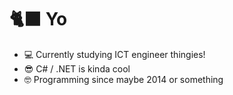 <h1>🐈‍⬛ Yo</h1>

- 💻 Currently studying ICT engineer thingies!
- 😎 C# / .NET is kinda cool
- 🤓 Programming since maybe 2014 or something
